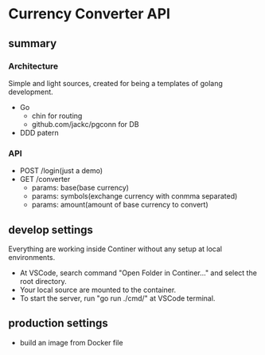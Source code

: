 # Currency Converter API

## summary
### Architecture
Simple and light sources, created for being a templates of golang development.
- Go 
  - chin for routing
  - github.com/jackc/pgconn for DB
- DDD patern

### API
- POST /login(just a demo)
- GET /converter
  - params: base(base currency)
  - params: symbols(exchange currency with conmma separated)
  - params: amount(amount of base currency to convert)

## develop settings
Everything are working inside Continer without any setup at local environments.
- At VSCode, search command "Open Folder in Continer..." and select the root directory.
- Your local source are mounted to the container.
- To start the server, run "go run ./cmd/" at VSCode terminal.

## production settings
- build an image from Docker file

